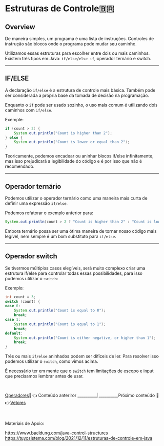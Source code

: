 # Estruturas de Controle🇧🇷

## Overview

De maneira simples, um programa é uma lista de instruções. Controles de instrução são blocos onde o programa pode mudar seu caminho.

Utilizamos essas estruturas para escolher entre dois ou mais caminhos. Existem três tipos em Java:
`if/else/else if`, operador ternário e switch.

---

## IF/ELSE

A declaração `if/else` é a estrutura de controle mais básica. Também pode ser considerada a própria base da tomada de decisão na programação.

Enquanto o `if` pode ser usado sozinho, o uso mais comum é utilizando dois caminhos com `if/else`.

Exemple:

```java
if (count > 2) {
    System.out.println("Count is higher than 2");
} else {
    System.out.println("Count is lower or equal than 2");
}
```

Teoricamente, podemos encadear ou aninhar blocos if/else infinitamente, mas isso prejudicará a legibilidade do código e é por isso que não é recomendado.

---

## Operador ternário

Podemos utilizar o operador ternário como uma maneira mais curta de definir uma expressão `if/else`.

Podemos refatorar o exemplo anterior para:

```java
System.out.println(count > 2 ? "Count is higher than 2" : "Count is lower or equal than 2");
```

Embora ternário possa ser uma ótima maneira de tornar nosso código mais legível, nem sempre é um bom substituto para `if/else`.

---

## Operador switch

Se tivermos múltiplos casos elegíveis, será muito complexo criar uma estrutura if/else para controlar todas essas possibilidades, para isso podemos utilizar o `switch`:

Exemplo:

```java
int count = 3;
switch (count) {
case 0:
    System.out.println("Count is equal to 0");
    break;
case 1:
    System.out.println("Count is equal to 1");
    break;
default:
    System.out.println("Count is either negative, or higher than 1");
    break;
}
```

Três ou mais `if/else` aninhados podem ser difíceis de ler. Para resolver isso podemos utilizar o `switch`, como vimos acima.

É necessário ter em mente que o `switch` tem limitações de escopo e input que precisamos lembrar antes de usar.

<br/>

[Operadores](../operators/operadores.md)📝👈 Conteúdo anteriror __________|__________Próximo conteúdo 📝👉[Vetores](../arrays/vetores.md)

<br/>

Materiais de Apoio:

https://www.baeldung.com/java-control-structures
https://tuyosistema.com/blog/2021/12/11/estruturas-de-controle-em-java